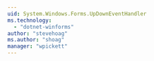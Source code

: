 ```yaml
---
uid: System.Windows.Forms.UpDownEventHandler
ms.technology: 
  - "dotnet-winforms"
author: "stevehoag"
ms.author: "shoag"
manager: "wpickett"
---
```

